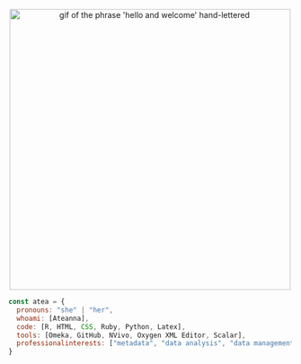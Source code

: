 <p align="center">
<img src="https://cdn.dribbble.com/users/1261045/screenshots/11402331/media/1968757c491841f0bafb6322b01c24f0.gif" alt="gif of the phrase 'hello and welcome' hand-lettered" title="Welcome Email with Hand Lettering Animated GIF by Claudia Orengo" width="500" />
</p>

```javascript
const atea = {
  pronouns: "she" | "her",
  whoami: [Ateanna],
  code: [R, HTML, CSS, Ruby, Python, Latex],
  tools: [Omeka, GitHub, NVivo, Oxygen XML Editor, Scalar],
  professionalinterests: ["metadata", "data analysis", "data management", "digital humanities"],
}
```

<!--
**aouriri/aouriri** is a ✨ _special_ ✨ repository because its `README.md` (this file) appears on your GitHub profile.

Here are some ideas to get you started:

- 🔭 I’m currently working on ...
- 🌱 I’m currently learning ...
- 👯 I’m looking to collaborate on ...
- 🤔 I’m looking for help with ...
- 💬 Ask me about ...
- 📫 How to reach me: ...
- 😄 Pronouns: ...
- ⚡ Fun fact: ...
-->
